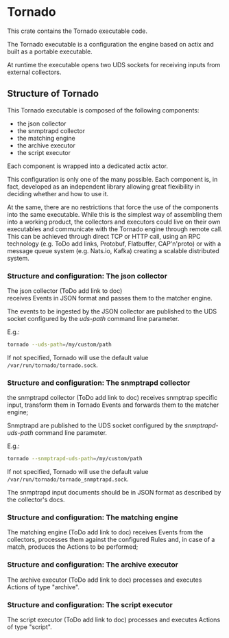 # Tornado

This crate contains the Tornado executable code.

The Tornado executable is a configuration the engine based on actix and 
built as a portable executable.

At runtime the executable opens two UDS sockets for receiving inputs from external collectors.

## Structure of Tornado

This Tornado executable is composed of the following components:
- the json collector 
- the snmptrapd collector
- the matching engine 
- the archive executor
- the script executor
    
Each component is wrapped into a dedicated actix actor.
 
This configuration is only one of the many possible. 
Each component is, in fact, developed as an independent library allowing 
great flexibility in deciding whether and how to use it.

At the same, there are no restrictions that force the use of the components into the same 
executable.
While this is the simplest way of assembling them into a working product, the collectors 
and executors could live on their own executables and communicate with the Tornado engine 
through remote call. 
This can be achieved through direct TCP or HTTP call, using an RPC technology 
(e.g. ToDo add links, Protobuf, Flatbuffer, CAP'n'proto) 
or with a message queue system (e.g. Nats.io, Kafka) creating a scalable distributed system.


### Structure and configuration: The json collector 
The json collector (ToDo add link to doc)  
receives Events in JSON format and passes them to the matcher engine.

The events to be ingested by the JSON collector are published to the UDS socket
configured by the _uds-path_ command line parameter.

E.g.:
```bash
tornado --uds-path=/my/custom/path
```   

If not specified, Tornado will use the default value `/var/run/tornado/tornado.sock`.

### Structure and configuration: The snmptrapd collector
the snmptrapd collector (ToDo add link to doc) receives snmptrap specific input, transform them in 
Tornado Events and forwards them to the matcher engine;

Snmptrapd are published to the UDS socket
configured by the _snmptrapd-uds-path_ command line parameter.

E.g.:
```bash
tornado --snmptrapd-uds-path=/my/custom/path
```   

If not specified, Tornado will use the default value `/var/run/tornado/tornado_snmptrapd.sock`.

The snmptrapd input documents should be in JSON format as described by the collector's docs.


### Structure and configuration: The matching engine
The matching engine (ToDo add link to doc) receives Events from the collectors, processes 
them against the configured Rules and, in case of a match, produces the Actions to be performed;  

### Structure and configuration: The archive executor
The archive executor (ToDo add link to doc) processes and executes Actions of type "archive".

### Structure and configuration: The script executor
The script executor (ToDo add link to doc) processes and executes Actions of type "script".

